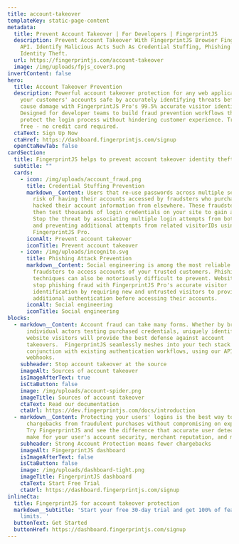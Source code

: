 ```yaml
---
title: account-takeover
templateKey: static-page-content
metadata:
  title: Prevent Account Takeover | For Developers | FingerprintJS
  description: Prevent Account Takeover With FingerprintJS Browser Fingerprinting
    API. Identify Malicious Acts Such As Credential Stuffing, Phishing &
    Identity Theft.
  url: https://fingerprintjs.com/account-takeover
  image: /img/uploads/fpjs_cover3.png
invertContent: false
hero:
  title: Account Takeover Prevention
  description: Powerful account takeover protection for any web application. Keep
    your customers' accounts safe by accurately identifying threats before they
    cause damage with FingerprintJS Pro's 99.5% accurate visitor identification.
    Designed for developer teams to build fraud prevention workflows that
    protect the login process without hindering customer experience. Try for
    free - no credit card required.
  ctaText: Sign Up Now
  ctaHref: https://dashboard.fingerprintjs.com/signup
  openCtaNewTab: false
cardSection:
  title: FingerprintJS helps to prevent account takeover identity theft
  subtitle: ""
  cards:
    - icon: /img/uploads/account_fraud.png
      title: Credential Stuffing Prevention
      markdown__Content: Users that re-use passwords across multiple services are at
        risk of having their accounts accessed by fraudsters who purchased or
        hacked their account information from elsewhere. These fraudsters may
        then test thousands of login credentials on your site to gain access.
        Stop the threat by associating multiple login attempts from bot networks
        and preventing additional attempts from related visitorIDs using
        FingerprintJS Pro.
      iconAlt: Prevent account takeover
      iconTitle: Prevent account takeover
    - icon: /img/uploads/incognito.svg
      title: Phishing Attack Prevention
      markdown__Content: Social engineering is among the most reliable methods for
        fraudsters to access accounts of your trusted customers. Phishing
        techniques can also be notoriously difficult to prevent. Websites can
        stop phishing fraud with FingerprintJS Pro's accurate visitor
        identification by requiring new and untrusted visitors to provide
        additional authentication before accessing their accounts.
      iconAlt: Social engineering
      iconTitle: Social engineering
blocks:
  - markdown__Content: Account fraud can take many forms. Whether by brute force or
      individual actors testing purchased credentials, uniquely identifying your
      website visitors will provide the best defense against account
      takeovers.  FingerprintJS seamlessly meshes into your tech stack to run in
      conjunction with existing authentication workflows, using our API and
      webhooks.
    subheader: Stop account takeover at the source
    imageAlt: Sources of account takeover
    isImageAfterText: true
    isCtaButton: false
    image: /img/uploads/account-spider.png
    imageTitle: Sources of account takeover
    ctaText: Read our documentation
    ctaUrl: https://dev.fingerprintjs.com/docs/introduction
  - markdown__Content: Protecting your users' logins is the best way to mitigate
      chargebacks from fraudulent purchases without compromising on experience.
      Try FingerprintJS and see the difference that accurate user detection can
      make for your user's account security, merchant reputation, and more.
    subheader: Strong Account Protection means fewer chargebacks
    imageAlt: FingerprintJS dashboard
    isImageAfterText: false
    isCtaButton: false
    image: /img/uploads/dashboard-tight.png
    imageTitle: FingerprintJS dashboard
    ctaText: Start Free Trial
    ctaUrl: https://dashboard.fingerprintjs.com/signup
inlineCta:
  title: FingerprintJS for account takeover protection
  markdown__Subtitle: 'Start your free 30-day trial and get 100% of features with no usage
    limits. '
  buttonText: Get Started
  buttonHref: https://dashboard.fingerprintjs.com/signup
---
```

